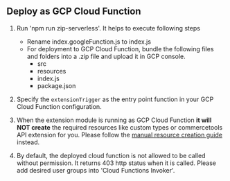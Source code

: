 ## Deploy as GCP Cloud Function

1. Run 'npm run zip-serverless'. It helps to execute following steps
   - Rename index.googleFunction.js to index.js
   - For deployment to GCP Cloud Function, bundle the following files and folders into a .zip file and upload it in GCP console.
      - src
      - resources
      - index.js
      - package.json
      
2. Specify the `extensionTrigger` as the entry point function in your GCP Cloud Function configuration.
3. When the extension module is running as GCP Cloud Function **it will NOT create** the required resources like custom 
types or commercetools API extension for you. Please follow the [manual resource creation guide](../../../../extension/docs/HowToRun.md#creating-required-resources-manually) instead. 
4. By default, the deployed cloud function is not allowed to be called without permission. It returns 403 http status when it is called. Please add desired user groups into 'Cloud Functions Invoker'. 